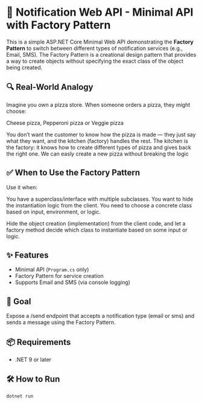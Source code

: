 ﻿# 🚀 Notification Web API - Minimal API with Factory Pattern

This is a simple ASP.NET Core Minimal Web API demonstrating the **Factory Pattern** to switch between different types of notification services (e.g., Email, SMS).
The Factory Pattern is a creational design pattern that provides a way to create objects without specifying the exact class of the object being created.


## 🔍 Real-World Analogy
Imagine you own a pizza store. When someone orders a pizza, they might choose:

Cheese pizza,
Pepperoni pizza or
Veggie pizza

You don’t want the customer to know how the pizza is made — they just say what they want, and the kitchen (factory) handles the rest.
The kitchen is the factory: it knows how to create different types of pizza and gives back the right one. 
We can easly create a new pizza without breaking the logic

## ✅ When to Use the Factory Pattern
Use it when:

You have a superclass/interface with multiple subclasses.
You want to hide the instantiation logic from the client.
You need to choose a concrete class based on input, environment, or logic.

Hide the object creation (implementation) from the client code, and let a factory method decide which class to instantiate based on some input or logic.

## ✨ Features

- Minimal API (`Program.cs` only)
- Factory Pattern for service creation
- Supports Email and SMS (via console logging)

## 🎯 Goal
Expose a /send endpoint that accepts a notification type (email or sms) and sends a message using the Factory Pattern.

## 📦 Requirements

- .NET 9 or later

## 🛠 How to Run

```bash
dotnet run
